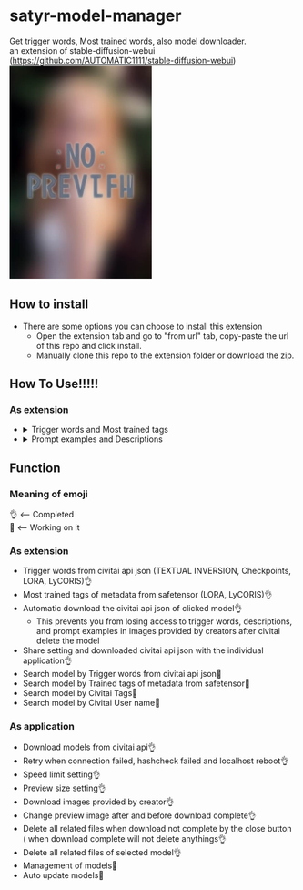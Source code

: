 # satyr-model-manager
Get trigger words, Most trained words, also model downloader.<br>
an extension of stable-diffusion-webui (https://github.com/AUTOMATIC1111/stable-diffusion-webui)
<br><img src="/web/imgs/no-preview.jpg" width="250">

## How to install
   - There are some options you can choose to install this extension
      - Open the extension tab and go to "from url" tab, copy-paste the url of this repo and click install.
      - Manually clone this repo to the extension folder or download the zip.

## How To Use!!!!!
### As extension
   <ul>
   <li>
      <details>
      <summary>Trigger words and Most trained tags</summary>
      <img src="/web/imgs/no-preview.jpg" width="350">
      </details>
   </li>
   <li>
      <details>
      <summary>Prompt examples and Descriptions</summary>
      <img src="/web/imgs/no-preview.jpg" width="350">
      </details>
   </li>
   </ul>
   
   
   
 
## Function

   ### Meaning of emoji 
   👌 <-- Completed<br>
   🤪 <-- Working on it

   ### As extension
   - Trigger words from civitai api json (TEXTUAL INVERSION, Checkpoints, LORA, LyCORIS)👌
   - Most trained tags of metadata from safetensor (LORA, LyCORIS)👌
   - Automatic download the civitai api json of clicked model👌
      - This prevents you from losing access to trigger words, descriptions, <br>and prompt examples in images provided by creators after civitai delete the model
   - Share setting and downloaded civitai api json with the individual application👌
   - Search model by Trigger words from civitai api json🤪
   - Search model by Trained tags of metadata from safetensor🤪
   - Search model by Civitai Tags🤪
   - Search model by Civitai User name🤪
   
   ### As application
   - Download models from civitai api👌
   - Retry when connection failed, hashcheck failed and localhost reboot👌
   - Speed limit setting👌
   - Preview size setting👌
   - Download images provided by creator👌
   - Change preview image after and before download complete👌
   - Delete all related files when download not complete by the close button ( when download complete will not delete anythings👌
   - Delete all related files of selected model👌
   - Management of models🤪
   - Auto update models🤪
